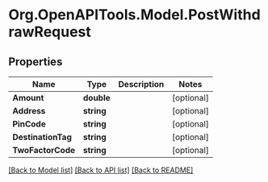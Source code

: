 # Org.OpenAPITools.Model.PostWithdrawRequest
## Properties

Name | Type | Description | Notes
------------ | ------------- | ------------- | -------------
**Amount** | **double** |  | [optional] 
**Address** | **string** |  | [optional] 
**PinCode** | **string** |  | [optional] 
**DestinationTag** | **string** |  | [optional] 
**TwoFactorCode** | **string** |  | [optional] 

[[Back to Model list]](../README.md#documentation-for-models) [[Back to API list]](../README.md#documentation-for-api-endpoints) [[Back to README]](../README.md)

